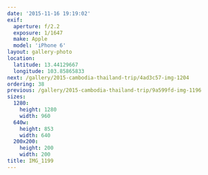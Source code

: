 ```yaml
---
date: '2015-11-16 19:19:02'
exif:
  aperture: f/2.2
  exposure: 1/1647
  make: Apple
  model: 'iPhone 6'
layout: gallery-photo
location:
  latitude: 13.44129667
  longitude: 103.85865833
next: /gallery/2015-cambodia-thailand-trip/4ad3c57-img-1204
ordering: 38
previous: /gallery/2015-cambodia-thailand-trip/9a599fd-img-1196
sizes:
  1280:
    height: 1280
    width: 960
  640w:
    height: 853
    width: 640
  200x200:
    height: 200
    width: 200
title: IMG_1199
---
```

